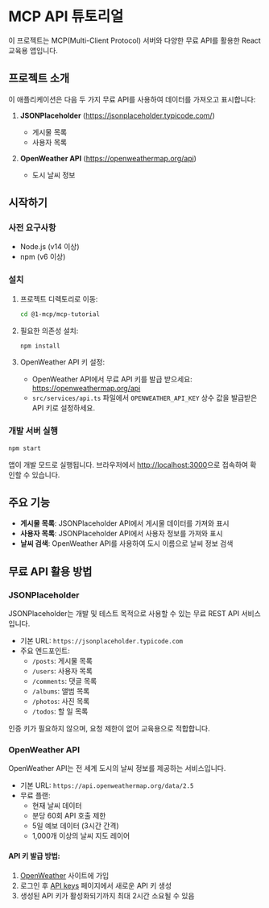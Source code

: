 # MCP API 튜토리얼

이 프로젝트는 MCP(Multi-Client Protocol) 서버와 다양한 무료 API를 활용한 React 교육용 앱입니다.

## 프로젝트 소개

이 애플리케이션은 다음 두 가지 무료 API를 사용하여 데이터를 가져오고 표시합니다:

1. **JSONPlaceholder** (https://jsonplaceholder.typicode.com/)

   - 게시물 목록
   - 사용자 목록

2. **OpenWeather API** (https://openweathermap.org/api)
   - 도시 날씨 정보

## 시작하기

### 사전 요구사항

- Node.js (v14 이상)
- npm (v6 이상)

### 설치

1. 프로젝트 디렉토리로 이동:

   ```bash
   cd @1-mcp/mcp-tutorial
   ```

2. 필요한 의존성 설치:

   ```bash
   npm install
   ```

3. OpenWeather API 키 설정:
   - OpenWeather API에서 무료 API 키를 발급 받으세요: https://openweathermap.org/api
   - `src/services/api.ts` 파일에서 `OPENWEATHER_API_KEY` 상수 값을 발급받은 API 키로 설정하세요.

### 개발 서버 실행

```bash
npm start
```

앱이 개발 모드로 실행됩니다. 브라우저에서 [http://localhost:3000](http://localhost:3000)으로 접속하여 확인할 수 있습니다.

## 주요 기능

- **게시물 목록**: JSONPlaceholder API에서 게시물 데이터를 가져와 표시
- **사용자 목록**: JSONPlaceholder API에서 사용자 정보를 가져와 표시
- **날씨 검색**: OpenWeather API를 사용하여 도시 이름으로 날씨 정보 검색

## 무료 API 활용 방법

### JSONPlaceholder

JSONPlaceholder는 개발 및 테스트 목적으로 사용할 수 있는 무료 REST API 서비스입니다.

- 기본 URL: `https://jsonplaceholder.typicode.com`
- 주요 엔드포인트:
  - `/posts`: 게시물 목록
  - `/users`: 사용자 목록
  - `/comments`: 댓글 목록
  - `/albums`: 앨범 목록
  - `/photos`: 사진 목록
  - `/todos`: 할 일 목록

인증 키가 필요하지 않으며, 요청 제한이 없어 교육용으로 적합합니다.

### OpenWeather API

OpenWeather API는 전 세계 도시의 날씨 정보를 제공하는 서비스입니다.

- 기본 URL: `https://api.openweathermap.org/data/2.5`
- 무료 플랜:
  - 현재 날씨 데이터
  - 분당 60회 API 호출 제한
  - 5일 예보 데이터 (3시간 간격)
  - 1,000개 이상의 날씨 지도 레이어

#### API 키 발급 방법:

1. [OpenWeather](https://openweathermap.org/) 사이트에 가입
2. 로그인 후 [API keys](https://home.openweathermap.org/api_keys) 페이지에서 새로운 API 키 생성
3. 생성된 API 키가 활성화되기까지 최대 2시간 소요될 수 있음
